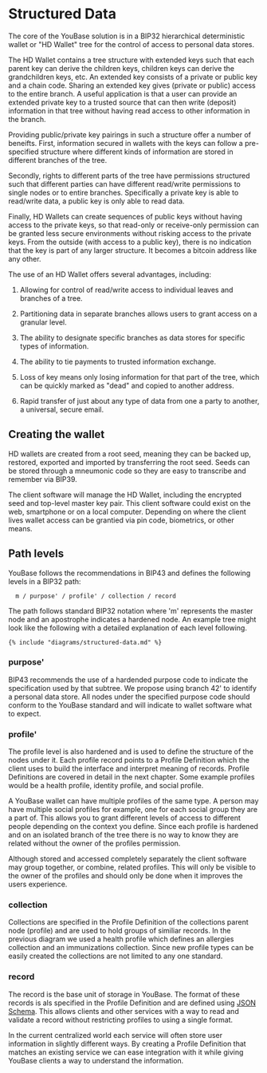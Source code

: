 # Structured Data

The core of the YouBase solution is in a BIP32 hierarchical deterministic wallet or "HD Wallet" tree for the control of access to personal data stores. 

The HD Wallet contains a tree structure with extended keys such that each parent key can derive the children keys, children keys can derive the grandchildren keys, etc. An extended key consists of a private or public key and a chain code. Sharing an extended key gives (private or public) access to the entire branch. A useful application is that a user can provide an extended private key to a trusted source that can then write (deposit) information in that tree without having read access to other information in the branch.

Providing public/private key pairings in such a structure offer a number of beneifts. First, information secured in wallets with the keys can follow a pre-specified structure where different kinds of information are stored in different branches of the tree.

Secondly, rights to different parts of the tree have permissions structured such that different parties can have different read/write permissions to single nodes or to entire branches. Specifically a private key is able to read/write data, a public key is only able to read data.

Finally, HD Wallets can create sequences of public keys without having access to the private keys, so that read-only or receive-only permission can be granted less secure environments without risking access to the private keys. From the outside (with access to a public key), there is no indication that the key is part of any larger structure. It becomes a bitcoin address like any other.

The use of an HD Wallet offers several advantages, including:  

1. Allowing for control of read/write access to individual leaves and branches of a tree.

2. Partitioning data in separate branches allows users to grant access on a granular level.

3. The ability to designate specific branches as data stores for specific types of information.

4. The ability to tie payments to trusted information exchange. 

5. Loss of key means only losing information for that part of the tree, which can be quickly marked as "dead" and copied to another address.

6. Rapid transfer of just about any type of data from one a party to another, a universal, secure email.

## Creating the wallet

HD wallets are created from a root seed, meaning they can be backed up, restored, exported and imported by transferring the root seed. Seeds can be stored through a mneumonic code so they are easy to transcribe and remember via BIP39.

The client software will manage the HD Wallet, including the encrypted seed and top-level master key pair. This client software could exist on the web, smartphone or on a local computer. Depending on where the client lives wallet access can be grantied via pin code, biometrics, or other means.

## Path levels

YouBase follows the recommendations in BIP43 and defines the following levels in a BIP32 path:

```
  m / purpose' / profile' / collection / record
```

The path follows standard BIP32 notation where 'm' represents the master node and an apostrophe indicates a hardened node. An example tree might look like the following with a detailed explanation of each level following.

```mermaid
{% include "diagrams/structured-data.md" %}
```

### purpose'

BIP43 recommends the use of a hardended purpose code to indicate the specification used by that subtree. We propose using branch 42' to identify a personal data store. All nodes under the specified purpose code should conform to the YouBase standard and will indicate to wallet software what to expect. 

### profile'

The profile level is also hardened and is used to define the structure of the nodes under it. Each profile record points to a Profile Definition which the client uses to build the interface and interpret meaning of records. Profile Definitions are covered in detail in the next chapter. Some example profiles would be a health profile, identity profile, and social profile.  

A YouBase wallet can have multiple profiles of the same type. A person may have multiple social profiles for example, one for each social group they are a part of. This allows you to grant different levels of access to different people depending on the context you define. Since each profile is hardened and on an isolated branch of the tree there is no way to know they are related without the owner of the profiles permission.

Although stored and accessed completely separately the client software may group together, or combine, related profiles. This will only be visible to the owner of the profiles and should only be done when it improves the users experience.

### collection

Collections are specified in the Profile Definition of the collections parent node (profile) and are used to hold groups of similiar records. In the previous diagram we used a health profile which defines an allergies collection and an immunizations collection. Since new profile types can be easily created the collections are not limited to any one standard.

### record

The record is the base unit of storage in YouBase. The format of these records is als specified in the Profile Definition and are defined using [JSON Schema](http://json-schema.org). This allows clients and other services with a way to read and validate a record without restricting profiles to using a single format.

In the current centralized world each service will often store user information in slightly different ways. By creating a Profile Definition that matches an existing service we can ease integration with it while giving YouBase clients a way to understand the information.
